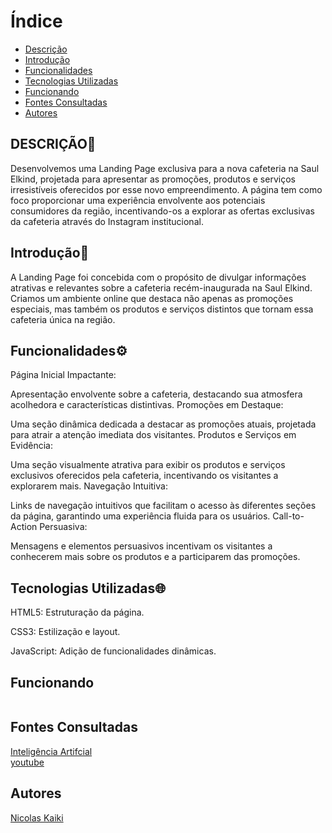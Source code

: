 # Índice   
   - [Descrição](#descri%C3%A7%C3%A3o)
   - [Introdução](#introdu%C3%A7%C3%A3o)
   - [Funcionalidades](#funcionalidades%EF%B8%8F)
   - [Tecnologias Utilizadas](#tecnologias-utilizadas)
   - [Funcionando](#funcionando)
   - [Fontes Consultadas]()
   - [Autores]()

## DESCRIÇÃO📜
Desenvolvemos uma Landing Page exclusiva para a nova cafeteria na Saul Elkind, projetada para apresentar as promoções, produtos e serviços irresistíveis oferecidos por esse novo empreendimento. A página tem como foco proporcionar uma experiência envolvente aos potenciais consumidores da região, incentivando-os a explorar as ofertas exclusivas da cafeteria através do Instagram institucional.

## Introdução📖
A Landing Page foi concebida com o propósito de divulgar informações atrativas e relevantes sobre a cafeteria recém-inaugurada na Saul Elkind. Criamos um ambiente online que destaca não apenas as promoções especiais, mas também os produtos e serviços distintos que tornam essa cafeteria única na região.

## Funcionalidades⚙️
Página Inicial Impactante:

Apresentação envolvente sobre a cafeteria, destacando sua atmosfera acolhedora e características distintivas.
Promoções em Destaque:

Uma seção dinâmica dedicada a destacar as promoções atuais, projetada para atrair a atenção imediata dos visitantes.
Produtos e Serviços em Evidência:

Uma seção visualmente atrativa para exibir os produtos e serviços exclusivos oferecidos pela cafeteria, incentivando os visitantes a explorarem mais.
Navegação Intuitiva:

Links de navegação intuitivos que facilitam o acesso às diferentes seções da página, garantindo uma experiência fluida para os usuários.
Call-to-Action Persuasiva:

Mensagens e elementos persuasivos incentivam os visitantes a conhecerem mais sobre os produtos e a participarem das promoções.

## Tecnologias Utilizadas🌐

HTML5: Estruturação da página.

CSS3: Estilização e layout.

JavaScript: Adição de funcionalidades dinâmicas.

## Funcionando

<img scr="gif(1).gif" width="80%">

## Fontes Consultadas

[Inteligência Artifcial](https://chat.openai.com/)    
[youtube](https://youtu.be/RaITAxEdTDY?si=SYE6ZOLW1EYN8arR)  

## Autores

[Nicolas Kaiki](https://github.com/NicolasMussi89)

